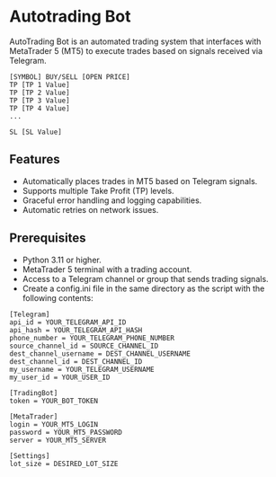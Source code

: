 # Autotrading Bot
AutoTrading Bot is an automated trading system that interfaces with MetaTrader 5 (MT5) to execute trades based on signals received via Telegram.
```
[SYMBOL] BUY/SELL [OPEN PRICE]
TP [TP 1 Value]
TP [TP 2 Value]
TP [TP 3 Value]
TP [TP 4 Value]
...

SL [SL Value]
```

## Features
- Automatically places trades in MT5 based on Telegram signals.
- Supports multiple Take Profit (TP) levels.
- Graceful error handling and logging capabilities.
- Automatic retries on network issues.

## Prerequisites
- Python 3.11 or higher.
- MetaTrader 5 terminal with a trading account.
- Access to a Telegram channel or group that sends trading signals.
- Create a config.ini file in the same directory as the script with the following contents:

```
[Telegram]
api_id = YOUR_TELEGRAM_API_ID
api_hash = YOUR_TELEGRAM_API_HASH
phone_number = YOUR_TELEGRAM_PHONE_NUMBER
source_channel_id = SOURCE_CHANNEL_ID
dest_channel_username = DEST_CHANNEL_USERNAME
dest_channel_id = DEST_CHANNEL_ID
my_username = YOUR_TELEGRAM_USERNAME
my_user_id = YOUR_USER_ID

[TradingBot]
token = YOUR_BOT_TOKEN

[MetaTrader]
login = YOUR_MT5_LOGIN
password = YOUR_MT5_PASSWORD
server = YOUR_MT5_SERVER

[Settings]
lot_size = DESIRED_LOT_SIZE
```
